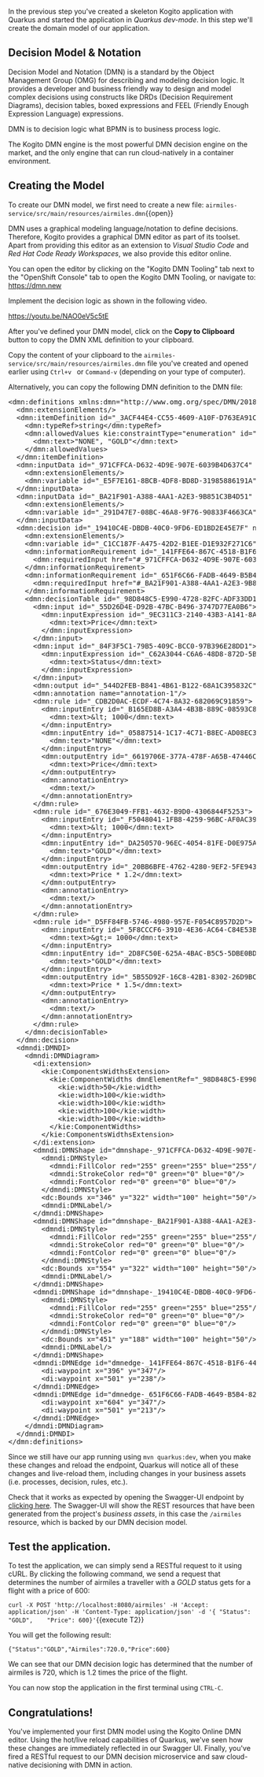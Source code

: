 In the previous step you've created a skeleton Kogito application with Quarkus and started the application in _Quarkus dev-mode_. In this step we'll create the domain model of our application.

## Decision Model & Notation

Decision Model and Notation (DMN) is a standard by the Object Management Group (OMG) for describing and modeling decision logic. It provides a developer and business friendly way to design and model complex decisions using constructs like DRDs (Decision Requirement Diagrams), decision tables, boxed expressions and FEEL (Friendly Enough Expression Language) expressions.

DMN is to decision logic what BPMN is to business process logic.

The Kogito DMN engine is the most powerful DMN decision engine on the market, and the only engine that can run cloud-natively in a container environment.

## Creating the Model

To create our DMN model, we first need to create a new file: `airmiles-service/src/main/resources/airmiles.dmn`{{open}}

DMN uses a graphical modeling language/notation to define decisions. Therefore, Kogito provides a graphical DMN editor as part of its toolset. Apart from providing this editor as an extension to _Visual Studio Code_ and _Red Hat Code Ready Workspaces_, we also  provide this editor online.

You can open the editor by clicking on the "Kogito DMN Tooling" tab next to the "OpenShift Console" tab to open the Kogito DMN Tooling, or navigate to: https://dmn.new

Implement the decision logic as shown in the following video.

https://youtu.be/NAO0eV5c5tE

After you've defined your DMN model, click on the **Copy to Clipboard** button to copy the DMN XML definition to your clipboard.

Copy the content of your clipboard to the `airmiles-service/src/main/resources/airmiles.dmn` file you've created and opened earlier using `Ctrl+v ` or `Command-v` (depending on your type of computer).

Alternatively, you can copy the following DMN definition to the DMN file:

<pre class="file" data-filename="./airmiles-service/src/main/resources/airmiles.dmn" data-target="replace">
&lt;dmn:definitions xmlns:dmn=&quot;http://www.omg.org/spec/DMN/20180521/MODEL/&quot; xmlns=&quot;https://kiegroup.org/dmn/_5D27A744-6EE3-4BC6-B891-9A8669912C99&quot; xmlns:di=&quot;http://www.omg.org/spec/DMN/20180521/DI/&quot; xmlns:kie=&quot;http://www.drools.org/kie/dmn/1.2&quot; xmlns:dmndi=&quot;http://www.omg.org/spec/DMN/20180521/DMNDI/&quot; xmlns:dc=&quot;http://www.omg.org/spec/DMN/20180521/DC/&quot; xmlns:feel=&quot;http://www.omg.org/spec/DMN/20180521/FEEL/&quot; id=&quot;_114F5D03-A27F-437C-9078-743D9F77C0BE&quot; name=&quot;airmiles&quot; typeLanguage=&quot;http://www.omg.org/spec/DMN/20180521/FEEL/&quot; namespace=&quot;https://kiegroup.org/dmn/_5D27A744-6EE3-4BC6-B891-9A8669912C99&quot;&gt;
  &lt;dmn:extensionElements/&gt;
  &lt;dmn:itemDefinition id=&quot;_3ACF44E4-CC55-4609-A10F-D763EA91CFF9&quot; name=&quot;Status&quot; isCollection=&quot;false&quot;&gt;
    &lt;dmn:typeRef&gt;string&lt;/dmn:typeRef&gt;
    &lt;dmn:allowedValues kie:constraintType=&quot;enumeration&quot; id=&quot;_53BADE3B-9AAB-4B8B-BD94-89B92791C90E&quot;&gt;
      &lt;dmn:text&gt;&quot;NONE&quot;, &quot;GOLD&quot;&lt;/dmn:text&gt;
    &lt;/dmn:allowedValues&gt;
  &lt;/dmn:itemDefinition&gt;
  &lt;dmn:inputData id=&quot;_971CFFCA-D632-4D9E-907E-6039B4D637C4&quot; name=&quot;Status&quot;&gt;
    &lt;dmn:extensionElements/&gt;
    &lt;dmn:variable id=&quot;_E5F7E161-8BCB-4DF8-BD8D-31985886191A&quot; name=&quot;Status&quot; typeRef=&quot;Status&quot;/&gt;
  &lt;/dmn:inputData&gt;
  &lt;dmn:inputData id=&quot;_BA21F901-A388-4AA1-A2E3-9B851C3B4D51&quot; name=&quot;Price&quot;&gt;
    &lt;dmn:extensionElements/&gt;
    &lt;dmn:variable id=&quot;_291D47E7-08BC-46A8-9F76-90833F4663CA&quot; name=&quot;Price&quot; typeRef=&quot;number&quot;/&gt;
  &lt;/dmn:inputData&gt;
  &lt;dmn:decision id=&quot;_19410C4E-DBDB-40C0-9FD6-ED1BD2E45E7F&quot; name=&quot;Airmiles&quot;&gt;
    &lt;dmn:extensionElements/&gt;
    &lt;dmn:variable id=&quot;_C1CC187F-A475-42D2-B1EE-D1E932F271C6&quot; name=&quot;Airmiles&quot; typeRef=&quot;number&quot;/&gt;
    &lt;dmn:informationRequirement id=&quot;_141FFE64-867C-4518-B1F6-445132968CB3&quot;&gt;
      &lt;dmn:requiredInput href=&quot;#_971CFFCA-D632-4D9E-907E-6039B4D637C4&quot;/&gt;
    &lt;/dmn:informationRequirement&gt;
    &lt;dmn:informationRequirement id=&quot;_651F6C66-FADB-4649-B5B4-8203E6207335&quot;&gt;
      &lt;dmn:requiredInput href=&quot;#_BA21F901-A388-4AA1-A2E3-9B851C3B4D51&quot;/&gt;
    &lt;/dmn:informationRequirement&gt;
    &lt;dmn:decisionTable id=&quot;_98D848C5-E990-4728-82FC-ADF33DD1919E&quot; hitPolicy=&quot;UNIQUE&quot; preferredOrientation=&quot;Rule-as-Row&quot;&gt;
      &lt;dmn:input id=&quot;_55D26D4E-D92B-47BC-B496-3747D77EA0B6&quot;&gt;
        &lt;dmn:inputExpression id=&quot;_9EC311C3-2140-43B3-A141-8A42DB00DB8D&quot; typeRef=&quot;number&quot;&gt;
          &lt;dmn:text&gt;Price&lt;/dmn:text&gt;
        &lt;/dmn:inputExpression&gt;
      &lt;/dmn:input&gt;
      &lt;dmn:input id=&quot;_84F3F5C1-79B5-409C-BCC0-97B396E28DD1&quot;&gt;
        &lt;dmn:inputExpression id=&quot;_C62A3044-C6A6-48D8-872D-5B330E0C8047&quot; typeRef=&quot;string&quot;&gt;
          &lt;dmn:text&gt;Status&lt;/dmn:text&gt;
        &lt;/dmn:inputExpression&gt;
      &lt;/dmn:input&gt;
      &lt;dmn:output id=&quot;_544D2FEB-B841-4B61-B122-68A1C395832C&quot;/&gt;
      &lt;dmn:annotation name=&quot;annotation-1&quot;/&gt;
      &lt;dmn:rule id=&quot;_CDB2D0AC-ECDF-4C74-8A32-682069C91859&quot;&gt;
        &lt;dmn:inputEntry id=&quot;_B165ED8B-A3A4-4B3B-889C-08593C8F9A87&quot;&gt;
          &lt;dmn:text&gt;&amp;lt; 1000&lt;/dmn:text&gt;
        &lt;/dmn:inputEntry&gt;
        &lt;dmn:inputEntry id=&quot;_05887514-1C17-4C71-B8EC-AD08EC30C0CF&quot;&gt;
          &lt;dmn:text&gt;&quot;NONE&quot;&lt;/dmn:text&gt;
        &lt;/dmn:inputEntry&gt;
        &lt;dmn:outputEntry id=&quot;_6619706E-377A-478F-A65B-47446C49EEEB&quot;&gt;
          &lt;dmn:text&gt;Price&lt;/dmn:text&gt;
        &lt;/dmn:outputEntry&gt;
        &lt;dmn:annotationEntry&gt;
          &lt;dmn:text/&gt;
        &lt;/dmn:annotationEntry&gt;
      &lt;/dmn:rule&gt;
      &lt;dmn:rule id=&quot;_676E3049-FFB1-4632-B9D0-4306844F5253&quot;&gt;
        &lt;dmn:inputEntry id=&quot;_F5048041-1FB8-4259-96BC-AF0AC391CB61&quot;&gt;
          &lt;dmn:text&gt;&amp;lt; 1000&lt;/dmn:text&gt;
        &lt;/dmn:inputEntry&gt;
        &lt;dmn:inputEntry id=&quot;_DA250570-96EC-4054-81FE-D0E975A5F365&quot;&gt;
          &lt;dmn:text&gt;&quot;GOLD&quot;&lt;/dmn:text&gt;
        &lt;/dmn:inputEntry&gt;
        &lt;dmn:outputEntry id=&quot;_20BB6BFE-4762-4280-9EF2-5FE9431645B2&quot;&gt;
          &lt;dmn:text&gt;Price * 1.2&lt;/dmn:text&gt;
        &lt;/dmn:outputEntry&gt;
        &lt;dmn:annotationEntry&gt;
          &lt;dmn:text/&gt;
        &lt;/dmn:annotationEntry&gt;
      &lt;/dmn:rule&gt;
      &lt;dmn:rule id=&quot;_D5FF84FB-5746-4980-957E-F054C8957D2D&quot;&gt;
        &lt;dmn:inputEntry id=&quot;_5F8CCCF6-3910-4E36-AC64-C84E53B49E01&quot;&gt;
          &lt;dmn:text&gt;&amp;gt;= 1000&lt;/dmn:text&gt;
        &lt;/dmn:inputEntry&gt;
        &lt;dmn:inputEntry id=&quot;_2D8FC50E-625A-4BAC-B5C5-5DBE0BD14991&quot;&gt;
          &lt;dmn:text&gt;&quot;GOLD&quot;&lt;/dmn:text&gt;
        &lt;/dmn:inputEntry&gt;
        &lt;dmn:outputEntry id=&quot;_5B55D92F-16C8-42B1-8302-26D9BC21EE3A&quot;&gt;
          &lt;dmn:text&gt;Price * 1.5&lt;/dmn:text&gt;
        &lt;/dmn:outputEntry&gt;
        &lt;dmn:annotationEntry&gt;
          &lt;dmn:text/&gt;
        &lt;/dmn:annotationEntry&gt;
      &lt;/dmn:rule&gt;
    &lt;/dmn:decisionTable&gt;
  &lt;/dmn:decision&gt;
  &lt;dmndi:DMNDI&gt;
    &lt;dmndi:DMNDiagram&gt;
      &lt;di:extension&gt;
        &lt;kie:ComponentsWidthsExtension&gt;
          &lt;kie:ComponentWidths dmnElementRef=&quot;_98D848C5-E990-4728-82FC-ADF33DD1919E&quot;&gt;
            &lt;kie:width&gt;50&lt;/kie:width&gt;
            &lt;kie:width&gt;100&lt;/kie:width&gt;
            &lt;kie:width&gt;100&lt;/kie:width&gt;
            &lt;kie:width&gt;100&lt;/kie:width&gt;
            &lt;kie:width&gt;100&lt;/kie:width&gt;
          &lt;/kie:ComponentWidths&gt;
        &lt;/kie:ComponentsWidthsExtension&gt;
      &lt;/di:extension&gt;
      &lt;dmndi:DMNShape id=&quot;dmnshape-_971CFFCA-D632-4D9E-907E-6039B4D637C4&quot; dmnElementRef=&quot;_971CFFCA-D632-4D9E-907E-6039B4D637C4&quot; isCollapsed=&quot;false&quot;&gt;
        &lt;dmndi:DMNStyle&gt;
          &lt;dmndi:FillColor red=&quot;255&quot; green=&quot;255&quot; blue=&quot;255&quot;/&gt;
          &lt;dmndi:StrokeColor red=&quot;0&quot; green=&quot;0&quot; blue=&quot;0&quot;/&gt;
          &lt;dmndi:FontColor red=&quot;0&quot; green=&quot;0&quot; blue=&quot;0&quot;/&gt;
        &lt;/dmndi:DMNStyle&gt;
        &lt;dc:Bounds x=&quot;346&quot; y=&quot;322&quot; width=&quot;100&quot; height=&quot;50&quot;/&gt;
        &lt;dmndi:DMNLabel/&gt;
      &lt;/dmndi:DMNShape&gt;
      &lt;dmndi:DMNShape id=&quot;dmnshape-_BA21F901-A388-4AA1-A2E3-9B851C3B4D51&quot; dmnElementRef=&quot;_BA21F901-A388-4AA1-A2E3-9B851C3B4D51&quot; isCollapsed=&quot;false&quot;&gt;
        &lt;dmndi:DMNStyle&gt;
          &lt;dmndi:FillColor red=&quot;255&quot; green=&quot;255&quot; blue=&quot;255&quot;/&gt;
          &lt;dmndi:StrokeColor red=&quot;0&quot; green=&quot;0&quot; blue=&quot;0&quot;/&gt;
          &lt;dmndi:FontColor red=&quot;0&quot; green=&quot;0&quot; blue=&quot;0&quot;/&gt;
        &lt;/dmndi:DMNStyle&gt;
        &lt;dc:Bounds x=&quot;554&quot; y=&quot;322&quot; width=&quot;100&quot; height=&quot;50&quot;/&gt;
        &lt;dmndi:DMNLabel/&gt;
      &lt;/dmndi:DMNShape&gt;
      &lt;dmndi:DMNShape id=&quot;dmnshape-_19410C4E-DBDB-40C0-9FD6-ED1BD2E45E7F&quot; dmnElementRef=&quot;_19410C4E-DBDB-40C0-9FD6-ED1BD2E45E7F&quot; isCollapsed=&quot;false&quot;&gt;
        &lt;dmndi:DMNStyle&gt;
          &lt;dmndi:FillColor red=&quot;255&quot; green=&quot;255&quot; blue=&quot;255&quot;/&gt;
          &lt;dmndi:StrokeColor red=&quot;0&quot; green=&quot;0&quot; blue=&quot;0&quot;/&gt;
          &lt;dmndi:FontColor red=&quot;0&quot; green=&quot;0&quot; blue=&quot;0&quot;/&gt;
        &lt;/dmndi:DMNStyle&gt;
        &lt;dc:Bounds x=&quot;451&quot; y=&quot;188&quot; width=&quot;100&quot; height=&quot;50&quot;/&gt;
        &lt;dmndi:DMNLabel/&gt;
      &lt;/dmndi:DMNShape&gt;
      &lt;dmndi:DMNEdge id=&quot;dmnedge-_141FFE64-867C-4518-B1F6-445132968CB3&quot; dmnElementRef=&quot;_141FFE64-867C-4518-B1F6-445132968CB3&quot;&gt;
        &lt;di:waypoint x=&quot;396&quot; y=&quot;347&quot;/&gt;
        &lt;di:waypoint x=&quot;501&quot; y=&quot;238&quot;/&gt;
      &lt;/dmndi:DMNEdge&gt;
      &lt;dmndi:DMNEdge id=&quot;dmnedge-_651F6C66-FADB-4649-B5B4-8203E6207335&quot; dmnElementRef=&quot;_651F6C66-FADB-4649-B5B4-8203E6207335&quot;&gt;
        &lt;di:waypoint x=&quot;604&quot; y=&quot;347&quot;/&gt;
        &lt;di:waypoint x=&quot;501&quot; y=&quot;213&quot;/&gt;
      &lt;/dmndi:DMNEdge&gt;
    &lt;/dmndi:DMNDiagram&gt;
  &lt;/dmndi:DMNDI&gt;
&lt;/dmn:definitions&gt;
</pre>

Since we still have our app running using `mvn quarkus:dev`, when you make these changes and reload the endpoint, Quarkus will notice all of these changes and live-reload them, including changes in your business assets (i.e. processes, decision, rules, etc.).

Check that it works as expected by opening the Swagger-UI endpoint by [clicking here](https://[[CLIENT_SUBDOMAIN]]-8080-[[KATACODA_HOST]].environments.katacoda.com/swagger-ui). The Swagger-UI will show the REST resources that have been generated from the project's _business assets_, in this case the `/airmiles` resource, which is backed by our DMN decision model.

## Test the application.

To test the application, we can simply send a RESTful request to it using cURL. By clicking the following command, we send a request that determines the number of airmiles a traveller with a _GOLD_ status gets for a flight with a price of 600:

`curl -X POST 'http://localhost:8080/airmiles' -H 'Accept: application/json' -H 'Content-Type: application/json' -d '{ "Status": "GOLD",	"Price": 600}'`{{execute T2}}

You will get the following result:

```console
{"Status":"GOLD","Airmiles":720.0,"Price":600}
```

We can see that our DMN decision logic has determined that the number of airmiles is 720, which is 1.2 times the price of the flight.

You can now stop the application in the first terminal using `CTRL-C`.

## Congratulations!

You've implemented your first DMN model using the Kogito Online DMN editor. Using the hot/live reload capabilities of Quarkus, we've seen how these changes are immediately reflected in our Swagger UI. Finally, you've fired a RESTful request to our DMN decision microservice and saw cloud-native decisioning with DMN in action.
